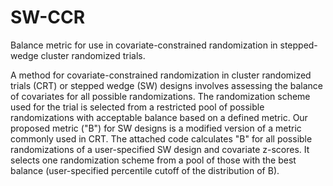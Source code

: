 # SW-CCR
Balance metric for use in covariate-constrained randomization in stepped-wedge cluster randomized trials.

A method for covariate-constrained randomization in cluster randomized trials (CRT) or stepped wedge (SW) designs involves assessing
the balance of covariates for all possible randomizations. The randomization scheme used for the trial is selected from a restricted
pool of possible randomizations with acceptable balance based on a defined metric. Our proposed metric ("B") for SW designs is a modified
version of a metric commonly used in CRT. The attached code calculates "B" for all possible randomizations of a user-specified SW design
and covariate z-scores. It selects one randomization scheme from a pool of those with the best balance (user-specified percentile cutoff 
of the distribution of B).
